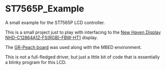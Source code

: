 # ST7565P_Example
A small example for the ST7565P LCD controller.

This is a small project just to play with interfacing to the 
[New Haven Display NHD-C12864A1Z-FS(RGB)-FBW-HT1](https://www.newhavendisplay.com/nhdc12864a1zfsrgbfbwht1-p-3896.html) 
display.

The [GR-Peach board](https://os.mbed.com/platforms/Renesas-GR-PEACH/) 
was used along with the MBED environment.

This is not a full-fledged driver, but just a little bit of code that is essentially a blinky program for this LCD.



